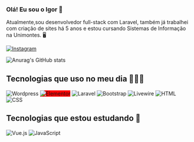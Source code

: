 ### Olá! Eu sou o Igor 👋
Atualmente,sou desenvolvedor full-stack com Laravel, também já trabalhei com criação de sites há 5 anos e estou cursando Sistemas de Informação na Unimontes. 🖥️

[![Instagram](https://img.shields.io/badge/Instagram-E4405F?style=for-the-badge&logo=instagram&logoColor=white)](
https://instagram.com/igor_fernandes22?igshid=OGQ5ZDc2ODk2ZA%3D%3D&utm_source=qr)

![Anurag's GitHub stats](https://github-readme-stats.vercel.app/api?username=Igor-Si-Unimontes&show_icons=true&theme=radical)

## Tecnologias que uso no meu dia 🧑🏾‍💼

<div style="display: inline-block;">
  <img align="center" alt="Wordpress" src="https://img.shields.io/badge/Wordpress-21759B?style=for-the-badge&logo=wordpress&logoColor=white"/>
  <img align="center" alt="Elementor" src="https://img.shields.io/badge/Elementor-888?style=for-the-badge&logo=elementor&logoColor=white&color=red" style="background-color: #ff0000;"/>
  <img align="center" alt="Laravel" src="https://img.shields.io/badge/Laravel-FF2D20?style=for-the-badge&logo=laravel&logoColor=white"/>
  <img align="center" alt="Bootstrap" src="https://img.shields.io/badge/Bootstrap-7952B3?style=for-the-badge&logo=bootstrap&logoColor=white"/>
  <img align="center" alt="Livewire" src="https://img.shields.io/badge/Livewire-3B82F6?style=for-the-badge&logo=livewire&logoColor=white"/>
  <img align="center" alt="HTML" src="https://img.shields.io/badge/HTML-E34F26?style=for-the-badge&logo=html5&logoColor=white"/>
  <img align="center" alt="CSS" src="https://img.shields.io/badge/CSS-1572B6?style=for-the-badge&logo=css3&logoColor=white"/>
</div>

## Tecnologias que estou estudando 🧠

<div style="display: inline-block;">
  <img align="center" alt="Vue.js" src="https://img.shields.io/badge/Vue.js-4FC08D?style=for-the-badge&logo=vue.js&logoColor=white"/>
  <img align="center" alt="JavaScript" src="https://img.shields.io/badge/JavaScript-F7DF1E?style=for-the-badge&logo=javascript&logoColor=white"/>
</div>


